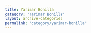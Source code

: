 ```yaml
---
title: Yarimar Bonilla
category: "Yarimar Bonilla"
layout: archive-categories
permalink: "category/yarimar-bonilla"
---
```


